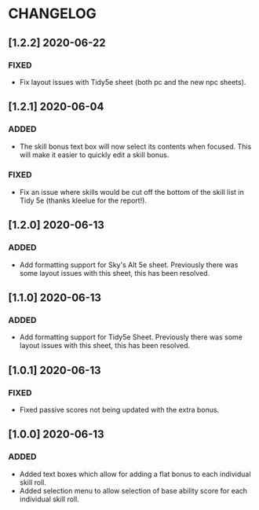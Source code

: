# CHANGELOG

## [1.2.2] 2020-06-22

### FIXED

- Fix layout issues with Tidy5e sheet (both pc and the new npc sheets).

## [1.2.1] 2020-06-04

### ADDED

- The skill bonus text box will now select its contents when focused. This will make it easier to quickly edit a skill bonus.

### FIXED

- Fix an issue where skills would be cut off the bottom of the skill list in Tidy 5e (thanks kleelue for the report!).

## [1.2.0] 2020-06-13

### ADDED

- Add formatting support for Sky's Alt 5e sheet. Previously there was some layout issues with this sheet, this has been resolved.

## [1.1.0] 2020-06-13

### ADDED

- Add formatting support for Tidy5e Sheet. Previously there was some layout issues with this sheet, this has been resolved.

## [1.0.1] 2020-06-13

### FIXED

- Fixed passive scores not being updated with the extra bonus.

## [1.0.0] 2020-06-13

### ADDED

- Added text boxes which allow for adding a flat bonus to each individual skill roll.
- Added selection menu to allow selection of base ability score for each individual skill roll.
